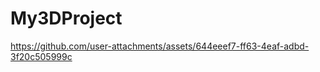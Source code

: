 # My3DProject
 




https://github.com/user-attachments/assets/644eeef7-ff63-4eaf-adbd-3f20c505999c

